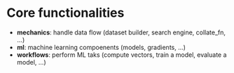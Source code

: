 # Core functionalities

- **mechanics**: handle data flow (dataset builder, search engine, collate_fn, ...)
- **ml**: machine learning compoenents (models, gradients, ...)
- **workflows**: perform ML taks (compute vectors, train a model, evaluate a model, ...)

